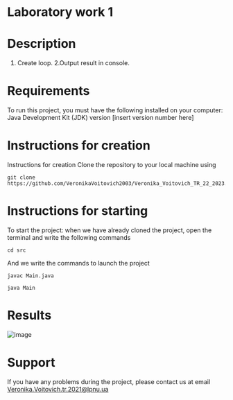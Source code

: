 # Laboratory work 1

# Description

1. Create loop.
   2.Output result in console.


# Requirements
To run this project, you must have the following installed on your computer:
Java Development Kit (JDK) version [insert version number here]

# Instructions for creation
Instructions for creation
Clone the repository to your local machine using
```
git clone https://github.com/VeronikaVoitovich2003/Veronika_Voitovich_TR_22_2023.git
```

# Instructions for starting
To start the project: when we have already cloned the project, open the terminal and write the following commands
```
cd src
```
And we write the commands to launch the project
```
javac Main.java

java Main
```
# Results

![image](img.png)

# Support
If you have any problems during the project, please contact us at email Veronika.Voitovich.tr.2021@lpnu.ua